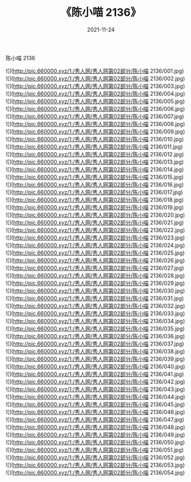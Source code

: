 ﻿---
layout: post
title:  《陈小喵 2136》
date:   2021-11-24
img: http://pic.660000.xyz/1:/秀人网/秀人网第02部分/陈小喵 2136/000.jpg
categories: [美女, 清纯, 唯美]
---

陈小喵 2136

  ![](http://pic.660000.xyz/1:/秀人网/秀人网第02部分/陈小喵 2136/001.jpg) <br> ![](http://pic.660000.xyz/1:/秀人网/秀人网第02部分/陈小喵 2136/002.jpg) <br> ![](http://pic.660000.xyz/1:/秀人网/秀人网第02部分/陈小喵 2136/003.jpg) <br> ![](http://pic.660000.xyz/1:/秀人网/秀人网第02部分/陈小喵 2136/004.jpg) <br> ![](http://pic.660000.xyz/1:/秀人网/秀人网第02部分/陈小喵 2136/005.jpg) <br> ![](http://pic.660000.xyz/1:/秀人网/秀人网第02部分/陈小喵 2136/006.jpg) <br> ![](http://pic.660000.xyz/1:/秀人网/秀人网第02部分/陈小喵 2136/007.jpg) <br> ![](http://pic.660000.xyz/1:/秀人网/秀人网第02部分/陈小喵 2136/008.jpg) <br> ![](http://pic.660000.xyz/1:/秀人网/秀人网第02部分/陈小喵 2136/009.jpg) <br> ![](http://pic.660000.xyz/1:/秀人网/秀人网第02部分/陈小喵 2136/010.jpg) <br> ![](http://pic.660000.xyz/1:/秀人网/秀人网第02部分/陈小喵 2136/011.jpg) <br> ![](http://pic.660000.xyz/1:/秀人网/秀人网第02部分/陈小喵 2136/012.jpg) <br> ![](http://pic.660000.xyz/1:/秀人网/秀人网第02部分/陈小喵 2136/013.jpg) <br> ![](http://pic.660000.xyz/1:/秀人网/秀人网第02部分/陈小喵 2136/014.jpg) <br> ![](http://pic.660000.xyz/1:/秀人网/秀人网第02部分/陈小喵 2136/015.jpg) <br> ![](http://pic.660000.xyz/1:/秀人网/秀人网第02部分/陈小喵 2136/016.jpg) <br> ![](http://pic.660000.xyz/1:/秀人网/秀人网第02部分/陈小喵 2136/017.jpg) <br> ![](http://pic.660000.xyz/1:/秀人网/秀人网第02部分/陈小喵 2136/018.jpg) <br> ![](http://pic.660000.xyz/1:/秀人网/秀人网第02部分/陈小喵 2136/019.jpg) <br> ![](http://pic.660000.xyz/1:/秀人网/秀人网第02部分/陈小喵 2136/020.jpg) <br> ![](http://pic.660000.xyz/1:/秀人网/秀人网第02部分/陈小喵 2136/021.jpg) <br> ![](http://pic.660000.xyz/1:/秀人网/秀人网第02部分/陈小喵 2136/022.jpg) <br> ![](http://pic.660000.xyz/1:/秀人网/秀人网第02部分/陈小喵 2136/023.jpg) <br> ![](http://pic.660000.xyz/1:/秀人网/秀人网第02部分/陈小喵 2136/024.jpg) <br> ![](http://pic.660000.xyz/1:/秀人网/秀人网第02部分/陈小喵 2136/025.jpg) <br> ![](http://pic.660000.xyz/1:/秀人网/秀人网第02部分/陈小喵 2136/026.jpg) <br> ![](http://pic.660000.xyz/1:/秀人网/秀人网第02部分/陈小喵 2136/027.jpg) <br> ![](http://pic.660000.xyz/1:/秀人网/秀人网第02部分/陈小喵 2136/028.jpg) <br> ![](http://pic.660000.xyz/1:/秀人网/秀人网第02部分/陈小喵 2136/029.jpg) <br> ![](http://pic.660000.xyz/1:/秀人网/秀人网第02部分/陈小喵 2136/030.jpg) <br> ![](http://pic.660000.xyz/1:/秀人网/秀人网第02部分/陈小喵 2136/031.jpg) <br> ![](http://pic.660000.xyz/1:/秀人网/秀人网第02部分/陈小喵 2136/032.jpg) <br> ![](http://pic.660000.xyz/1:/秀人网/秀人网第02部分/陈小喵 2136/033.jpg) <br> ![](http://pic.660000.xyz/1:/秀人网/秀人网第02部分/陈小喵 2136/034.jpg) <br> ![](http://pic.660000.xyz/1:/秀人网/秀人网第02部分/陈小喵 2136/035.jpg) <br> ![](http://pic.660000.xyz/1:/秀人网/秀人网第02部分/陈小喵 2136/036.jpg) <br> ![](http://pic.660000.xyz/1:/秀人网/秀人网第02部分/陈小喵 2136/037.jpg) <br> ![](http://pic.660000.xyz/1:/秀人网/秀人网第02部分/陈小喵 2136/038.jpg) <br> ![](http://pic.660000.xyz/1:/秀人网/秀人网第02部分/陈小喵 2136/039.jpg) <br> ![](http://pic.660000.xyz/1:/秀人网/秀人网第02部分/陈小喵 2136/040.jpg) <br> ![](http://pic.660000.xyz/1:/秀人网/秀人网第02部分/陈小喵 2136/041.jpg) <br> ![](http://pic.660000.xyz/1:/秀人网/秀人网第02部分/陈小喵 2136/042.jpg) <br> ![](http://pic.660000.xyz/1:/秀人网/秀人网第02部分/陈小喵 2136/043.jpg) <br> ![](http://pic.660000.xyz/1:/秀人网/秀人网第02部分/陈小喵 2136/044.jpg) <br> ![](http://pic.660000.xyz/1:/秀人网/秀人网第02部分/陈小喵 2136/045.jpg) <br> ![](http://pic.660000.xyz/1:/秀人网/秀人网第02部分/陈小喵 2136/046.jpg) <br> ![](http://pic.660000.xyz/1:/秀人网/秀人网第02部分/陈小喵 2136/047.jpg) <br> ![](http://pic.660000.xyz/1:/秀人网/秀人网第02部分/陈小喵 2136/048.jpg) <br> ![](http://pic.660000.xyz/1:/秀人网/秀人网第02部分/陈小喵 2136/049.jpg) <br> ![](http://pic.660000.xyz/1:/秀人网/秀人网第02部分/陈小喵 2136/050.jpg) <br> ![](http://pic.660000.xyz/1:/秀人网/秀人网第02部分/陈小喵 2136/051.jpg) <br> ![](http://pic.660000.xyz/1:/秀人网/秀人网第02部分/陈小喵 2136/052.jpg) <br> ![](http://pic.660000.xyz/1:/秀人网/秀人网第02部分/陈小喵 2136/053.jpg) <br> ![](http://pic.660000.xyz/1:/秀人网/秀人网第02部分/陈小喵 2136/054.jpg) <br>